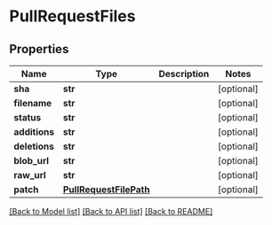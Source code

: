 # PullRequestFiles

## Properties
Name | Type | Description | Notes
------------ | ------------- | ------------- | -------------
**sha** | **str** |  | [optional] 
**filename** | **str** |  | [optional] 
**status** | **str** |  | [optional] 
**additions** | **str** |  | [optional] 
**deletions** | **str** |  | [optional] 
**blob_url** | **str** |  | [optional] 
**raw_url** | **str** |  | [optional] 
**patch** | [**PullRequestFilePath**](PullRequestFilePath.md) |  | [optional] 

[[Back to Model list]](../README.md#documentation-for-models) [[Back to API list]](../README.md#documentation-for-api-endpoints) [[Back to README]](../README.md)


